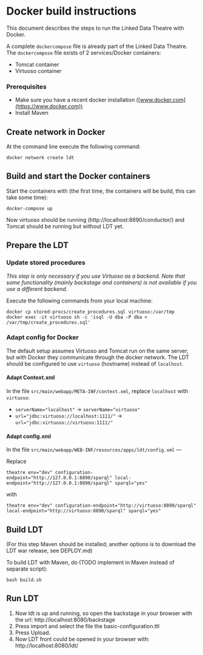 # Docker build instructions
This document describes the steps to run the Linked Data Theatre with Docker.

A complete `dockercompose` file is already part of the Linked Data Theatre. The `dockercompose` file exists of 2 services/Docker containers:
- Tomcat container
- Virtuoso container

### Prerequisites

- Make sure you have a recent docker installation ([www.docker.com](https://www.docker.com))
- Install Maven

## Create network in Docker

At the command line execute the following command:

    docker network create ldt

## Build and start the Docker containers

Start the containers with (the first time, the containers will be build, this can take some time):

    docker-compose up

Now virtuoso should be running (http://localhost:8890/conductor/) and Tomcat should be running but without LDT yet.

## Prepare the LDT

### Update stored procedures
_This step is only necessary if you use Virtuoso as a backend. Note that some functionality (mainly backstage and containers) is not available if you use a different backend._

Execute the following commands from your local machine:

    docker cp stored-procs/create_procedures.sql virtuoso:/var/tmp
    docker exec -it virtuoso sh -c 'isql -U dba -P dba < /var/tmp/create_procedures.sql'

### Adapt config for Docker
The default setup assumes Virtuoso and Tomcat run on the same server, but with Docker they communicate through the docker network. The LDT should be configured to use `virtuoso` (hostname) instead of `localhost`.

#### Adapt Context.xml
In the file `src/main/webapp/META-INF/context.xml`, replace `localhost` with `virtuoso`:
- `serverName="localhost"` -> `serverName="virtuoso"`
- `url="jdbc:virtuoso://localhost:1111/"` -> `url="jdbc:virtuoso://virtuoso:1111/"`

#### Adapt config.xml
In the file `src/main/webapp/WEB-INF/resources/apps/ldt/config.xml` —

Replace 

    theatre env="dev" configuration-endpoint="http://127.0.0.1:8890/sparql" local-endpoint="http://127.0.0.1:8890/sparql" sparql="yes"

with

    theatre env="dev" configuration-endpoint="http://virtuoso:8890/sparql" local-endpoint="http://virtuoso:8890/sparql" sparql="yes"

## Build LDT
(For this step Maven should be installed; another options is to download the LDT war release, see DEPLOY.md)

To build LDT with Maven, do (TODO implement in Maven instead of separate script):

    bash build.sh

## Run LDT
1. Now ldt is up and running, so open the backstage in your browser with the url:
http://localhost:8080/backstage
2. Press import and select the file the basic-configuration.ttl 
3. Press Upload.
4. Now LDT front could be opened in your browser with:
http://localhost:8080/ldt/
